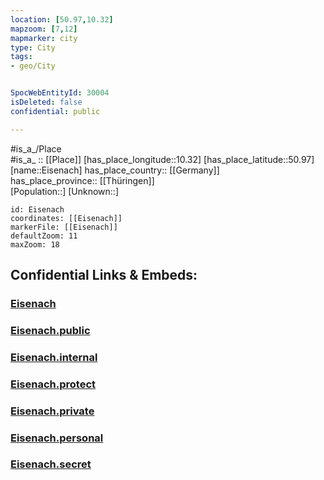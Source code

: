 ```yaml
---
location: [50.97,10.32] 
mapzoom: [7,12] 
mapmarker: city 
type: City
tags:
- geo/City


SpocWebEntityId: 30004
isDeleted: false
confidential: public

---
```

#is_a_/Place  
#is_a_ :: [[Place]] 
[has_place_longitude::10.32] 
[has_place_latitude::50.97] 
[name::Eisenach] 
has_place_country:: [[Germany]]  
has_place_province:: [[Thüringen]]  
[Population::] 
[Unknown::] 


```leaflet
id: Eisenach
coordinates: [[Eisenach]] 
markerFile: [[Eisenach]] 
defaultZoom: 11 
maxZoom: 18
```


## Confidential Links & Embeds: 

### [Eisenach](/_Standards/Earth/Continent/Europe/Europe~Central/Germany/Germany~East/Thüringen/counties~TH/Eisenach.md) 

### [Eisenach.public](/_public/Earth/Continent/Europe/Europe~Central/Germany/Germany~East/Thüringen/counties~TH/Eisenach.public.md) 

### [Eisenach.internal](/_internal/Earth/Continent/Europe/Europe~Central/Germany/Germany~East/Thüringen/counties~TH/Eisenach.internal.md) 

### [Eisenach.protect](/_protect/Earth/Continent/Europe/Europe~Central/Germany/Germany~East/Thüringen/counties~TH/Eisenach.protect.md) 

### [Eisenach.private](/_private/Earth/Continent/Europe/Europe~Central/Germany/Germany~East/Thüringen/counties~TH/Eisenach.private.md) 

### [Eisenach.personal](/_personal/Earth/Continent/Europe/Europe~Central/Germany/Germany~East/Thüringen/counties~TH/Eisenach.personal.md) 

### [Eisenach.secret](/_secret/Earth/Continent/Europe/Europe~Central/Germany/Germany~East/Thüringen/counties~TH/Eisenach.secret.md)


